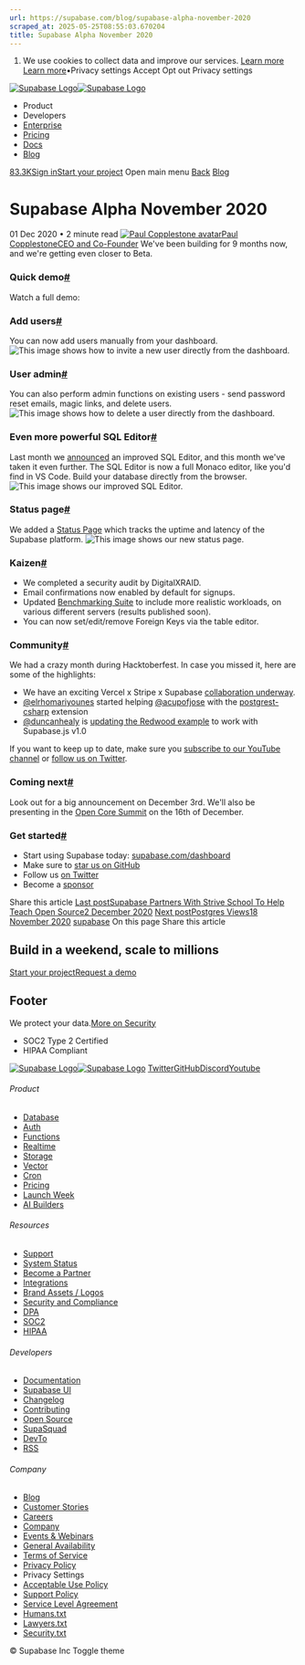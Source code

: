 ```yaml
---
url: https://supabase.com/blog/supabase-alpha-november-2020
scraped_at: 2025-05-25T08:55:03.670204
title: Supabase Alpha November 2020
---
```


  1. We use cookies to collect data and improve our services. [Learn more](https://supabase.com/privacy#8-cookies-and-similar-technologies-used-on-our-european-services)
[Learn more](https://supabase.com/privacy#8-cookies-and-similar-technologies-used-on-our-european-services)•Privacy settings
Accept Opt out Privacy settings


[![Supabase Logo](https://supabase.com/_next/image?url=https%3A%2F%2Ffrontend-assets.supabase.com%2Fwww%2Fd218d9190b87%2F_next%2Fstatic%2Fmedia%2Fsupabase-logo-wordmark--light.daaeffd3.png&w=256&q=75&dpl=dpl_9xPTPeSUKoDuygMmT5sPj6DB4mgG)![Supabase Logo](https://supabase.com/_next/image?url=https%3A%2F%2Ffrontend-assets.supabase.com%2Fwww%2Fd218d9190b87%2F_next%2Fstatic%2Fmedia%2Fsupabase-logo-wordmark--dark.b36ebb5f.png&w=256&q=75&dpl=dpl_9xPTPeSUKoDuygMmT5sPj6DB4mgG)](https://supabase.com/)
  * Product 
  * Developers 
  * [Enterprise](https://supabase.com/enterprise)
  * [Pricing](https://supabase.com/pricing)
  * [Docs](https://supabase.com/docs)
  * [Blog](https://supabase.com/blog)


[83.3K](https://github.com/supabase/supabase)[Sign in](https://supabase.com/dashboard)[Start your project](https://supabase.com/dashboard)
Open main menu
[Back](https://supabase.com/blog)
[Blog](https://supabase.com/blog)
# Supabase Alpha November 2020
01 Dec 2020
•
2 minute read
[![Paul Copplestone avatar](https://supabase.com/_next/image?url=https%3A%2F%2Fgithub.com%2Fkiwicopple.png&w=96&q=75&dpl=dpl_9xPTPeSUKoDuygMmT5sPj6DB4mgG)Paul CopplestoneCEO and Co-Founder](https://github.com/kiwicopple)
We've been building for 9 months now, and we're getting even closer to Beta.
### Quick demo[#](https://supabase.com/blog/supabase-alpha-november-2020#quick-demo)
Watch a full demo:
### Add users[#](https://supabase.com/blog/supabase-alpha-november-2020#add-users)
You can now add users manually from your dashboard.
![This image shows how to invite a new user directly from the dashboard.](https://supabase.com/_next/image?url=%2Fimages%2Fblog%2Finvite-users.gif&w=3840&q=75&dpl=dpl_9xPTPeSUKoDuygMmT5sPj6DB4mgG)
### User admin[#](https://supabase.com/blog/supabase-alpha-november-2020#user-admin)
You can also perform admin functions on existing users - send password reset emails, magic links, and delete users.
![This image shows how to delete a user directly from the dashboard.](https://supabase.com/_next/image?url=%2Fimages%2Fblog%2Fdelete-users.gif&w=3840&q=75&dpl=dpl_9xPTPeSUKoDuygMmT5sPj6DB4mgG)
### Even more powerful SQL Editor[#](https://supabase.com/blog/supabase-alpha-november-2020#even-more-powerful-sql-editor)
Last month we [announced](https://supabase.com/blog/supabase-alpha-october-2020#more-powerful-sql-editor) an improved SQL Editor, and this month we've taken it even further. The SQL Editor is now a full Monaco editor, like you'd find in VS Code. Build your database directly from the browser.
![This image shows our improved SQL Editor.](https://supabase.com/_next/image?url=%2Fimages%2Fblog%2Fsupabase-monaco-editor.png&w=3840&q=75&dpl=dpl_9xPTPeSUKoDuygMmT5sPj6DB4mgG)
### Status page[#](https://supabase.com/blog/supabase-alpha-november-2020#status-page)
We added a [Status Page](https://status.supabase.com/) which tracks the uptime and latency of the Supabase platform.
![This image shows our new status page.](https://supabase.com/_next/image?url=%2Fimages%2Fblog%2Fstatus-page.png&w=3840&q=75&dpl=dpl_9xPTPeSUKoDuygMmT5sPj6DB4mgG)
### Kaizen[#](https://supabase.com/blog/supabase-alpha-november-2020#kaizen)
  * We completed a security audit by DigitalXRAID.
  * Email confirmations now enabled by default for signups.
  * Updated [Benchmarking Suite](https://github.com/supabase/benchmarks/) to include more realistic workloads, on various different servers (results published soon).
  * You can now set/edit/remove Foreign Keys via the table editor.


### Community[#](https://supabase.com/blog/supabase-alpha-november-2020#community)
We had a crazy month during Hacktoberfest. In case you missed it, here are some of the highlights:
  * We have an exciting Vercel x Stripe x Supabase [collaboration underway](https://twitter.com/rauchg/status/1331021818681978881).
  * [@elrhomariyounes](https://github.com/elrhomariyounes) started helping [@acupofjose](https://github.com/acupofjose) with the [postgrest-csharp](https://github.com/supabase/postgrest-csharp) extension
  * [@duncanhealy](https://github.com/duncanhealy) is [updating the Redwood example](https://github.com/redwoodjs/redwood/pull/1474) to work with Supabase.js v1.0


If you want to keep up to date, make sure you [subscribe to our YouTube channel](https://www.youtube.com/c/supabase) or [follow us on Twitter](https://twitter.com/supabase).
### Coming next[#](https://supabase.com/blog/supabase-alpha-november-2020#coming-next)
Look out for a big announcement on December 3rd. We'll also be presenting in the [Open Core Summit](https://2020.opencoresummit.com/) on the 16th of December.
### Get started[#](https://supabase.com/blog/supabase-alpha-november-2020#get-started)
  * Start using Supabase today: [supabase.com/dashboard](https://supabase.com/dashboard/)
  * Make sure to [star us on GitHub](https://github.com/supabase/supabase)
  * Follow us [on Twitter](https://twitter.com/supabase)
  * Become a [sponsor](https://github.com/sponsors/supabase)


Share this article
[](https://twitter.com/intent/tweet?url=https%3A%2F%2Fsupabase.com%2Fblog%2Fsupabase-alpha-november-2020&text=Supabase%20Alpha%20November%202020)[](https://www.linkedin.com/shareArticle?url=https%3A%2F%2Fsupabase.com%2Fblog%2Fsupabase-alpha-november-2020&text=Supabase%20Alpha%20November%202020)[](https://news.ycombinator.com/submitlink?u=https%3A%2F%2Fsupabase.com%2Fblog%2Fsupabase-alpha-november-2020&t=Supabase%20Alpha%20November%202020)
[Last postSupabase Partners With Strive School To Help Teach Open Source2 December 2020](https://supabase.com/blog/supabase-striveschool)
[Next postPostgres Views18 November 2020](https://supabase.com/blog/postgresql-views)
[supabase](https://supabase.com/blog/tags/supabase)
On this page
Share this article
[](https://twitter.com/intent/tweet?url=https%3A%2F%2Fsupabase.com%2Fblog%2Fsupabase-alpha-november-2020&text=Supabase%20Alpha%20November%202020)[](https://www.linkedin.com/shareArticle?url=https%3A%2F%2Fsupabase.com%2Fblog%2Fsupabase-alpha-november-2020&text=Supabase%20Alpha%20November%202020)[](https://news.ycombinator.com/submitlink?u=https%3A%2F%2Fsupabase.com%2Fblog%2Fsupabase-alpha-november-2020&t=Supabase%20Alpha%20November%202020)
## Build in a weekend, scale to millions
[Start your project](https://supabase.com/dashboard)[Request a demo](https://supabase.com/contact/sales)
## Footer
We protect your data.[More on Security](https://supabase.com/security)
  * SOC2 Type 2 Certified
  * HIPAA Compliant


[![Supabase Logo](https://supabase.com/_next/image?url=https%3A%2F%2Ffrontend-assets.supabase.com%2Fwww%2Fd218d9190b87%2F_next%2Fstatic%2Fmedia%2Fsupabase-logo-wordmark--light.daaeffd3.png&w=384&q=75&dpl=dpl_9xPTPeSUKoDuygMmT5sPj6DB4mgG)![Supabase Logo](https://supabase.com/_next/image?url=https%3A%2F%2Ffrontend-assets.supabase.com%2Fwww%2Fd218d9190b87%2F_next%2Fstatic%2Fmedia%2Fsupabase-logo-wordmark--dark.b36ebb5f.png&w=384&q=75&dpl=dpl_9xPTPeSUKoDuygMmT5sPj6DB4mgG)](https://supabase.com/)
[Twitter](https://twitter.com/supabase)[GitHub](https://github.com/supabase)[Discord](https://discord.supabase.com/)[Youtube](https://youtube.com/c/supabase)
###### Product
  * [Database](https://supabase.com/database)
  * [Auth](https://supabase.com/auth)
  * [Functions](https://supabase.com/edge-functions)
  * [Realtime](https://supabase.com/realtime)
  * [Storage](https://supabase.com/storage)
  * [Vector](https://supabase.com/modules/vector)
  * [Cron](https://supabase.com/modules/cron)
  * [Pricing](https://supabase.com/pricing)
  * [Launch Week](https://supabase.com/launch-week)
  * [AI Builders](https://supabase.com/solutions/ai-builders)


###### Resources
  * [Support](https://supabase.com/support)
  * [System Status](https://status.supabase.com/)
  * [Become a Partner](https://supabase.com/partners)
  * [Integrations](https://supabase.com/partners/integrations)
  * [Brand Assets / Logos](https://supabase.com/brand-assets)
  * [Security and Compliance](https://supabase.com/security)
  * [DPA](https://supabase.com/legal/dpa)
  * [SOC2](https://supabase.com/security)
  * [HIPAA](https://forms.supabase.com/hipaa2)


###### Developers
  * [Documentation](https://supabase.com/docs)
  * [Supabase UI](https://supabase.com/ui)
  * [Changelog](https://supabase.com/changelog)
  * [Contributing](https://github.com/supabase/supabase/blob/master/CONTRIBUTING.md)
  * [Open Source](https://supabase.com/open-source)
  * [SupaSquad](https://supabase.com/supasquad)
  * [DevTo](https://dev.to/supabase)
  * [RSS](https://supabase.com/rss.xml)


###### Company
  * [Blog](https://supabase.com/blog)
  * [Customer Stories](https://supabase.com/customers)
  * [Careers](https://supabase.com/careers)
  * [Company](https://supabase.com/company)
  * [Events & Webinars](https://supabase.com/events)
  * [General Availability](https://supabase.com/ga)
  * [Terms of Service](https://supabase.com/terms)
  * [Privacy Policy](https://supabase.com/privacy)
  * Privacy Settings
  * [Acceptable Use Policy](https://supabase.com/aup)
  * [Support Policy](https://supabase.com/support-policy)
  * [Service Level Agreement](https://supabase.com/sla)
  * [Humans.txt](https://supabase.com/humans.txt)
  * [Lawyers.txt](https://supabase.com/lawyers.txt)
  * [Security.txt](https://supabase.com/.well-known/security.txt)


© Supabase Inc
Toggle theme

